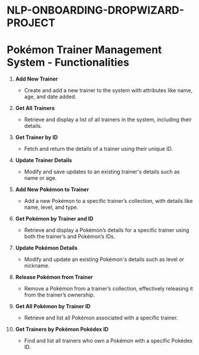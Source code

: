 # NLP-ONBOARDING-DROPWIZARD-PROJECT

# Pokémon Trainer Management System - Functionalities

1. **Add New Trainer**
   - Create and add a new trainer to the system with attributes like name, age, and date added.

2. **Get All Trainers**
   - Retrieve and display a list of all trainers in the system, including their details.

3. **Get Trainer by ID**
   - Fetch and return the details of a trainer using their unique ID.

4. **Update Trainer Details**
   - Modify and save updates to an existing trainer's details such as name or age.

5. **Add New Pokémon to Trainer**
   - Add a new Pokémon to a specific trainer’s collection, with details like name, level, and type.

6. **Get Pokémon by Trainer and ID**
   - Retrieve and display a Pokémon’s details for a specific trainer using both the trainer’s and Pokémon’s IDs.

7. **Update Pokémon Details**
   - Modify and update an existing Pokémon's details such as level or nickname.

8. **Release Pokémon from Trainer**
   - Remove a Pokémon from a trainer’s collection, effectively releasing it from the trainer’s ownership.

9. **Get All Pokémon by Trainer ID**
   - Retrieve and list all Pokémon associated with a specific trainer.

10. **Get Trainers by Pokémon Pokédex ID**
    - Find and list all trainers who own a Pokémon with a specific Pokédex ID.

